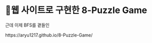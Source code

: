 <h1>🌠웹 사이트로 구현한 8-Puzzle Game</h1>
<p>근데 이제 BFS를 곁들인</p>
<p><a="https://aryu1217.github.io/8-Puzzle-Game/">https://aryu1217.github.io/8-Puzzle-Game/</p>
